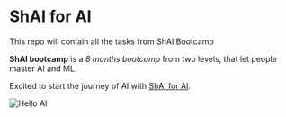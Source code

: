 # ShAI for AI
This repo will contain all the tasks from ShAI Bootcamp

**ShAI bootcamp** is a *8 months bootcamp* from two levels, that let people master AI and ML.

Excited to start the journey of AI with [ShAI for AI](https://shaiforai.com/english/shai-for-ai.html).

![Hello AI](https://shaiforai.com/images/transparent-logo--01.png)
